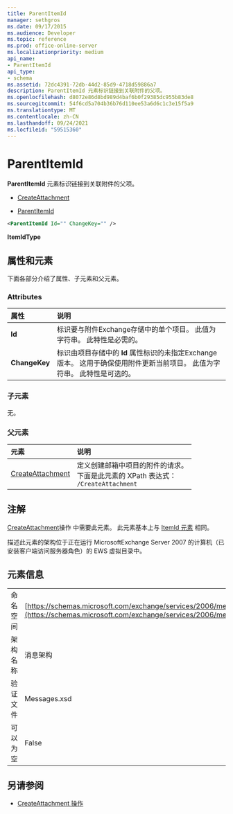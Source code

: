 ```yaml
---
title: ParentItemId
manager: sethgros
ms.date: 09/17/2015
ms.audience: Developer
ms.topic: reference
ms.prod: office-online-server
ms.localizationpriority: medium
api_name:
- ParentItemId
api_type:
- schema
ms.assetid: 72dc4391-72db-44d2-85d9-4718d59886a7
description: ParentItemId 元素标识链接到关联附件的父项。
ms.openlocfilehash: d8072e86d8bd989d4baf6b0f29385dc955b83de8
ms.sourcegitcommit: 54f6cd5a704b36b76d110ee53a6d6c1c3e15f5a9
ms.translationtype: MT
ms.contentlocale: zh-CN
ms.lasthandoff: 09/24/2021
ms.locfileid: "59515360"
---
```

# <a name="parentitemid"></a>ParentItemId

**ParentItemId** 元素标识链接到关联附件的父项。 
  
- [CreateAttachment](createattachment.md)
  
- [ParentItemId](parentitemid.md)
  
```xml
<ParentItemId Id="" ChangeKey="" />
```

**ItemIdType**

## <a name="attributes-and-elements"></a>属性和元素

下面各部分介绍了属性、子元素和父元素。
  
### <a name="attributes"></a>Attributes

|**属性**|**说明**|
|:-----|:-----|
|**Id** <br/> |标识要与附件Exchange存储中的单个项目。 此值为字符串。 此特性是必需的。  <br/> |
|**ChangeKey** <br/> |标识由项目存储中的 **Id** 属性标识的未指定Exchange版本。 这用于确保使用附件更新当前项目。 此值为字符串。 此特性是可选的。  <br/> |
   
### <a name="child-elements"></a>子元素

无。
  
### <a name="parent-elements"></a>父元素

|**元素**|**说明**|
|:-----|:-----|
|[CreateAttachment](createattachment.md) <br/> |定义创建邮箱中项目的附件的请求。  <br/> 下面是此元素的 XPath 表达式：   <br/>  `/CreateAttachment` <br/> |
   
## <a name="remarks"></a>注解

[CreateAttachment](createattachment-operation.md)操作 中需要此元素。 此元素基本上与 [ItemId 元素](itemid.md) 相同。 
  
描述此元素的架构位于正在运行 MicrosoftExchange Server 2007 的计算机（已安装客户端访问服务器角色）的 EWS 虚拟目录中。
  
## <a name="element-information"></a>元素信息

|||
|:-----|:-----|
|命名空间  <br/> |[https://schemas.microsoft.com/exchange/services/2006/messages](https://schemas.microsoft.com/exchange/services/2006/messages) <br/> |
|架构名称  <br/> |消息架构  <br/> |
|验证文件  <br/> |Messages.xsd  <br/> |
|可以为空  <br/> |False  <br/> |
   
## <a name="see-also"></a>另请参阅

- [CreateAttachment 操作](createattachment-operation.md)


